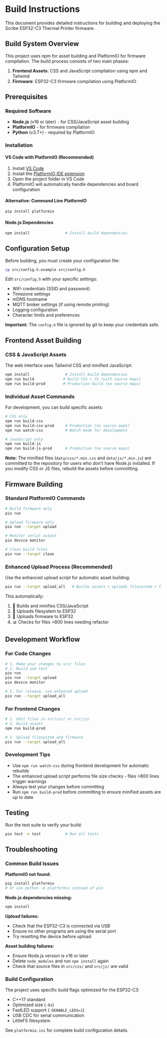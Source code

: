 # Build Instructions

This document provides detailed instructions for building and deploying the Scribe ESP32-C3 Thermal Printer firmware.

## Build System Overview

This project uses npm for asset building and PlatformIO for firmware compilation. The build process consists of two main phases:

1. **Frontend Assets**: CSS and JavaScript compilation using npm and Tailwind
2. **Firmware**: ESP32-C3 firmware compilation using PlatformIO

## Prerequisites

### Required Software

- **Node.js** (v16 or later) - for CSS/JavaScript asset building
- **PlatformIO** - for firmware compilation
- **Python** (v3.7+) - required by PlatformIO

### Installation

#### VS Code with PlatformIO (Recommended)

1. Install [VS Code](https://code.visualstudio.com/)
2. Install the [PlatformIO IDE extension](https://platformio.org/platformio-ide)
3. Open the project folder in VS Code
4. PlatformIO will automatically handle dependencies and board configuration

#### Alternative: Command Line PlatformIO

```bash
pip install platformio
```

#### Node.js Dependencies

```bash
npm install                # Install build dependencies
```

## Configuration Setup

Before building, you must create your configuration file:

```bash
cp src/config.h.example src/config.h
```

Edit `src/config.h` with your specific settings:
- WiFi credentials (SSID and password)
- Timezone settings
- mDNS hostname
- MQTT broker settings (if using remote printing)
- Logging configuration
- Character limits and preferences

**Important:** The `config.h` file is ignored by git to keep your credentials safe.

## Frontend Asset Building

### CSS & JavaScript Assets

The web interface uses Tailwind CSS and minified JavaScript:

```bash
npm install                # Install build dependencies
npm run build             # Build CSS + JS (with source maps)
npm run build-prod        # Production build (no source maps)
```

### Individual Asset Commands

For development, you can build specific assets:

```bash
# CSS only
npm run build-css
npm run build-css-prod     # Production (no source maps)
npm run watch-css          # Watch mode for development

# JavaScript only  
npm run build-js
npm run build-js-prod      # Production (no source maps)
```

**Note:** The minified files (`data/css/*.min.css` and `data/js/*.min.js`) are committed to the repository for users who don't have Node.js installed. If you modify CSS or JS files, rebuild the assets before committing.

## Firmware Building

### Standard PlatformIO Commands

```bash
# Build firmware only
pio run                    

# Upload firmware only
pio run --target upload    

# Monitor serial output
pio device monitor         

# Clean build files
pio run --target clean
```

### Enhanced Upload Process (Recommended)

Use the enhanced upload script for automatic asset building:

```bash
pio run --target upload_all   # Builds assets + uploads filesystem + firmware
```

This automatically:

1. 🎨 Builds and minifies CSS/JavaScript
2. 📁 Uploads filesystem to ESP32
3. 💾 Uploads firmware to ESP32
4. 📊 Checks for files >800 lines needing refactor

## Development Workflow

### For Code Changes

```bash
# 1. Make your changes to src/ files
# 2. Build and test
pio run
pio run --target upload
pio device monitor

# 3. For release, use enhanced upload
pio run --target upload_all
```

### For Frontend Changes

```bash
# 1. Edit files in src/css/ or src/js/
# 2. Build assets
npm run build-prod

# 3. Upload filesystem and firmware
pio run --target upload_all
```

### Development Tips

- Use `npm run watch-css` during frontend development for automatic rebuilds
- The enhanced upload script performs file size checks - files >800 lines trigger warnings
- Always test your changes before committing
- Run `npm run build-prod` before committing to ensure minified assets are up to date

## Testing

Run the test suite to verify your build:

```bash
pio test -e test           # Run all tests
```

## Troubleshooting

### Common Build Issues

**PlatformIO not found:**
```bash
pip install platformio
# Or use python -m platformio instead of pio
```

**Node.js dependencies missing:**
```bash
npm install
```

**Upload failures:**
- Check that the ESP32-C3 is connected via USB
- Ensure no other programs are using the serial port
- Try resetting the device before upload

**Asset building failures:**
- Ensure Node.js version is v16 or later
- Delete `node_modules` and run `npm install` again
- Check that source files in `src/css/` and `src/js/` are valid

### Build Configuration

The project uses specific build flags optimized for the ESP32-C3:
- C++17 standard
- Optimized size (`-Os`)
- FastLED support (`-DENABLE_LEDS=1`)
- USB CDC for serial communication
- LittleFS filesystem

See `platformio.ini` for complete build configuration details.